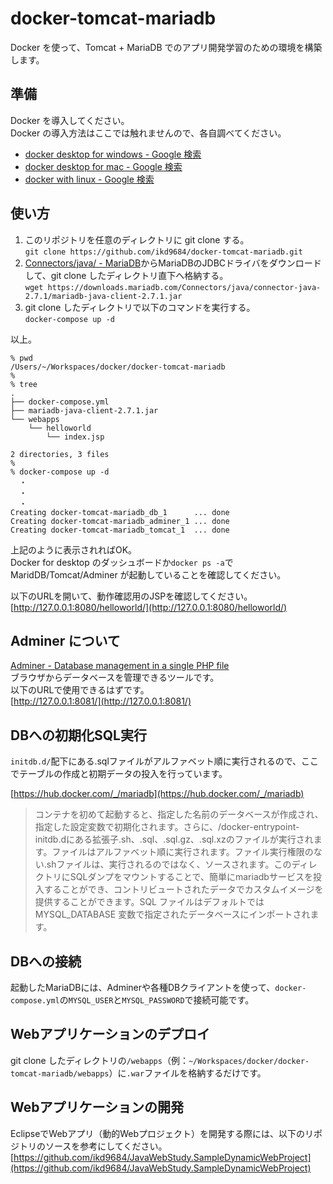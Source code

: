 docker-tomcat-mariadb
====

Docker を使って、Tomcat + MariaDB でのアプリ開発学習のための環境を構築します。


## 準備

Docker を導入してください。  
Docker の導入方法はここでは触れませんので、各自調べてください。  
- [docker desktop for windows - Google 検索](https://www.google.com/search?q=docker+desktop+for+windows&client=firefox-b-d&sxsrf=ALeKk037jUagc9C571ll-sdGs128HmhKoQ:1619851927674&source=lnt&tbs=qdr:y&sa=X&ved=2ahUKEwjOgfPV8qfwAhXYMN4KHSOuAKAQpwV6BAgBECo&biw=1920&bih=1073)
- [docker desktop for mac - Google 検索](https://www.google.com/search?q=docker+desktop+for+mac&client=firefox-b-d&biw=1920&bih=1073&tbs=qdr%3Ay&sxsrf=ALeKk01b525tGMxtWBTPqeUry6zfJp117w%3A1619851933504&ei=nfqMYLaZHof7wAPZ_pqIDw&oq=docker+desktop+for+mac&gs_lcp=Cgdnd3Mtd2l6EAMyAggAMgIIADICCAAyAggAMgIIADICCAAyAggAMgIIADoHCCMQsAMQJzoHCAAQRxCwA1CazwJY9NECYNvSAmgCcAJ4AIABiwKIAc8DkgEFMS4xLjGYAQCgAQGqAQdnd3Mtd2l6yAEFwAEB&sclient=gws-wiz&ved=0ahUKEwj229bY8qfwAhWHPXAKHVm_BvEQ4dUDCA0&uact=5)
- [docker with linux - Google 検索](https://www.google.com/search?q=docker+with+linux&client=firefox-b-d&biw=1920&bih=1073&tbs=qdr%3Ay&sxsrf=ALeKk032rItA3Sseist1xbtGJ7Rk9RjI-g%3A1619852033323&ei=AfuMYPiXE4WJoATtiYWICg&oq=docker+with+linux&gs_lcp=Cgdnd3Mtd2l6EAMyBggjECcQEzIFCAAQywEyBAgAEB4yBAgAEB4yBAgAEB4yBggAEAgQHjIGCAAQCBAeMgYIABAFEB46BwgAELADEBM6CwgAELADEA0QHhATOg0IABCwAxAIEA0QHhATOg0IABCwAxANEAUQHhATUOgKWMELYI8MaAFwAHgAgAHDAYgBrQKSAQMwLjKYAQCgAQGqAQdnd3Mtd2l6yAEIwAEB&sclient=gws-wiz&ved=0ahUKEwi4nKOI86fwAhWFBIgKHe1EAaEQ4dUDCA0&uact=5)


## 使い方

1. このリポジトリを任意のディレクトリに git clone する。  
`git clone https://github.com/ikd9684/docker-tomcat-mariadb.git`  
3. [Connectors/java/ - MariaDB](https://downloads.mariadb.com/Connectors/java/)からMariaDBのJDBCドライバをダウンロードして、git clone したディレクトリ直下へ格納する。  
`wget https://downloads.mariadb.com/Connectors/java/connector-java-2.7.1/mariadb-java-client-2.7.1.jar`  
3. git clone したディレクトリで以下のコマンドを実行する。  
`docker-compose up -d`  

以上。  

```
% pwd
/Users/~/Workspaces/docker/docker-tomcat-mariadb
%
% tree
.
├── docker-compose.yml
├── mariadb-java-client-2.7.1.jar
└── webapps
    └── helloworld
        └── index.jsp

2 directories, 3 files
%
% docker-compose up -d
  ・
  ・
  ・
Creating docker-tomcat-mariadb_db_1      ... done
Creating docker-tomcat-mariadb_adminer_1 ... done
Creating docker-tomcat-mariadb_tomcat_1  ... done
```
上記のように表示されればOK。  
Docker for desktop のダッシュボードか`docker ps -a`で MaridDB/Tomcat/Adminer が起動していることを確認してください。  

以下のURLを開いて、動作確認用のJSPを確認してください。  
[http://127.0.0.1:8080/helloworld/](http://127.0.0.1:8080/helloworld/)


## Adminer について

[Adminer - Database management in a single PHP file](https://www.adminer.org/)  
ブラウザからデータベースを管理できるツールです。  
以下のURLで使用できるはずです。  
[http://127.0.0.1:8081/](http://127.0.0.1:8081/)


## DBへの初期化SQL実行

`initdb.d/`配下にある.sqlファイルがアルファベット順に実行されるので、ここでテーブルの作成と初期データの投入を行っています。  

[https://hub.docker.com/_/mariadb](https://hub.docker.com/_/mariadb)
> コンテナを初めて起動すると、指定した名前のデータベースが作成され、指定した設定変数で初期化されます。さらに、/docker-entrypoint-initdb.dにある拡張子.sh、.sql、.sql.gz、.sql.xzのファイルが実行されます。ファイルはアルファベット順に実行されます。ファイル実行権限のない.shファイルは、実行されるのではなく、ソースされます。このディレクトリにSQLダンプをマウントすることで、簡単にmariadbサービスを投入することができ、コントリビュートされたデータでカスタムイメージを提供することができます。SQL ファイルはデフォルトでは MYSQL_DATABASE 変数で指定されたデータベースにインポートされます。


## DBへの接続

起動したMariaDBには、Adminerや各種DBクライアントを使って、`docker-compose.yml`の`MYSQL_USER`と`MYSQL_PASSWORD`で接続可能です。


## Webアプリケーションのデプロイ

git clone したディレクトリの`/webapps`（例：`~/Workspaces/docker/docker-tomcat-mariadb/webapps`）に`.war`ファイルを格納するだけです。


## Webアプリケーションの開発

EclipseでWebアプリ（動的Webプロジェクト）を開発する際には、以下のリポジトリのソースを参考にしてください。  
[https://github.com/ikd9684/JavaWebStudy.SampleDynamicWebProject](https://github.com/ikd9684/JavaWebStudy.SampleDynamicWebProject)
